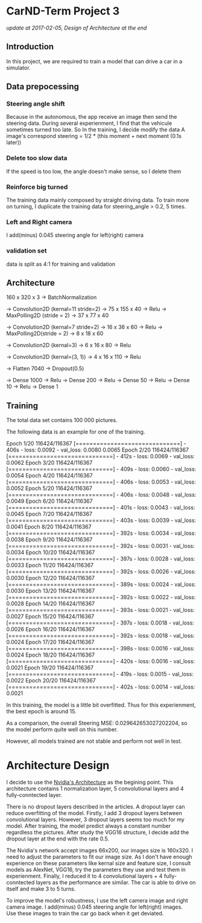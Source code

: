 # CarND-Term Project 3

_update at 2017-02-05, Design of Architecture at the end_ 

## Introduction

In this project, we are required to train a model that can drive a car in a simulator.

## Data prepocessing

### Steering angle shift

Because in the autonomous, the app receive an image then send the steering data. During several experienment, I find that
the vehicule sometimes turned too late.
So In the training, I decide modify the data
A image's correspond steering = 1/2 * (this moment + next moment (0.1s later))

### Delete too slow data

If the speed is too low, the angle doesn't make sense, so I delete them

### Reinforce big turned

The training data mainly composed by straight driving data. To train more on turning, I duplicate the training data for 
steering_angle > 0.2, 5 times.

### Left and Right camera

I add(minus) 0.045 steering angle for left(right) camera 

### validation set

data is split as 4:1 for training and validation

## Architecture

   160 x 320 x 3
-> BatchNormalization

-> Convolution2D (kernal=11 stride=2) -> 75 x 155 x 40 -> Relu
-> MaxPolling2D (stride = 2)          -> 37 x 77 x 40

-> Convolution2D (kernal=7 stride=2)  -> 16 x 36 x 60  -> Relu
-> MaxPolling2D(stride = 2)           -> 8 x 18 x 60

-> Convolution2D (kernal=3)           -> 6 x 16 x 80   -> Relu

-> Convolution2D (kernal=(3, 1))      -> 4 x 16 x 110  -> Relu 

-> Flatten 7040
-> Dropout(0.5)

-> Dense 1000 -> Relu
-> Dense 200 -> Relu
-> Dense 50 -> Relu
-> Dense 10 -> Relu
-> Dense 1

## Training

The total data set contains 100 000 pictures.

The following data is an example for one of the training.

Epoch 1/20
116424/116367 [==============================] - 406s - loss: 0.0092 - val_loss: 0.0080                                            0.0065
Epoch 2/20
116424/116367 [==============================] - 412s - loss: 0.0069 - val_loss: 0.0062
Epoch 3/20
116424/116367 [==============================] - 409s - loss: 0.0060 - val_loss: 0.0054
Epoch 4/20
116424/116367 [==============================] - 406s - loss: 0.0053 - val_loss: 0.0052
Epoch 5/20
116424/116367 [==============================] - 406s - loss: 0.0048 - val_loss: 0.0049
Epoch 6/20
116424/116367 [==============================] - 401s - loss: 0.0043 - val_loss: 0.0045
Epoch 7/20
116424/116367 [==============================] - 403s - loss: 0.0039 - val_loss: 0.0041
Epoch 8/20
116424/116367 [==============================] - 392s - loss: 0.0034 - val_loss: 0.0038
Epoch 9/20
116424/116367 [==============================] - 392s - loss: 0.0031 - val_loss: 0.0034
Epoch 10/20
116424/116367 [==============================] - 397s - loss: 0.0028 - val_loss: 0.0033
Epoch 11/20
116424/116367 [==============================] - 392s - loss: 0.0026 - val_loss: 0.0030
Epoch 12/20
116424/116367 [==============================] - 389s - loss: 0.0024 - val_loss: 0.0030
Epoch 13/20
116424/116367 [==============================] - 392s - loss: 0.0022 - val_loss: 0.0028
Epoch 14/20
116424/116367 [==============================] - 393s - loss: 0.0021 - val_loss: 0.0027
Epoch 15/20
116424/116367 [==============================] - 397s - loss: 0.0018 - val_loss: 0.0026
Epoch 16/20
116424/116367 [==============================] - 392s - loss: 0.0018 - val_loss: 0.0024
Epoch 17/20
116424/116367 [==============================] - 398s - loss: 0.0016 - val_loss: 0.0024
Epoch 18/20
116424/116367 [==============================] - 420s - loss: 0.0016 - val_loss: 0.0021
Epoch 19/20
116424/116367 [==============================] - 419s - loss: 0.0015 - val_loss: 0.0022
Epoch 20/20
116424/116367 [==============================] - 402s - loss: 0.0014 - val_loss: 0.0021

In this training, the model is a little bit overfitted. Thus for this experienment, the best epoch is around 15.

As a comparison, the overall Steering MSE:  0.029642653027202204, so the model perform quite well on this number.

However, all models trained are not stable and perform not well in test. 

# Architecture Design

I decide to use the [Nvidia's Architecture](http://images.nvidia.com/content/tegra/automotive/images/2016/solutions/pdf/end-to-end-dl-using-px.pdf) as the begining point.
This architecture contains 1 normalization layer, 5 convolutional layers and 4 fully-conntected layer.

There is no dropout layers described in the articles. A dropout layer can reduce overfitting of the model. 
Firstly, I add 3 dropout layers between convolutional layers. 
However, 3 dropout layers seems too much for my model. After training, the model predict always a constant number regardless the pictures. 
After study the VGG16 structure, I decide add the dropout layer at the end with the rate 0.5.

The Nvidia's network accept images 66x200, our images size is 160x320.
I need to adjust the parameters to fit our image size. 
As I don't have enough experience on these parameters like kernal size and feature size, I consult models as AlexNet, VGG16, 
try the parameters they use and test them in experienment. 
Finally, I reduced it to 4 convolutional layers + 4 fully-conntected layers as the performance are similar. 
The car is able to drive on itself and make 3 to 5 turns.

To improve the model's robustness, I use the left camera image and right camera image. 
I add(minus) 0.045 steering angle for left(right) images.  
Use these images to train the car go back when it get deviated.




